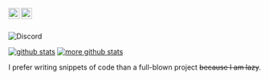 <br/>
<a href="https://discord.com/users/818410274758721579">
 <img align="left" alt="SAURABH#0777 Discord" width="22px" src="https://cdn.jsdelivr.net/npm/simple-icons@v3/icons/discord.svg" />
</a>
<a href="https://github.com/SAURABH-777/">
<img align ="left" alt="SAURABH-777 Github" width="22px" src ="https://cdn.jsdelivr.net/npm/simple-icons@v3/icons/github.svg" />
</a>
<br/> <br/> 

![Discord](https://discord.c99.nl/widget/theme-3/788379402844373044.png)


[![github stats](https://github-readme-stats.vercel.app/api?username=SAURABH-777)](https://github.com/SAURABH-777) [![more github stats](https://github-readme-stats.vercel.app/api/top-langs/?username=SAURABH-777&layout=compact)](https://github.com/SAURABH-777)

I prefer writing snippets of code than a full-blown project ~~because I am lazy~~.
